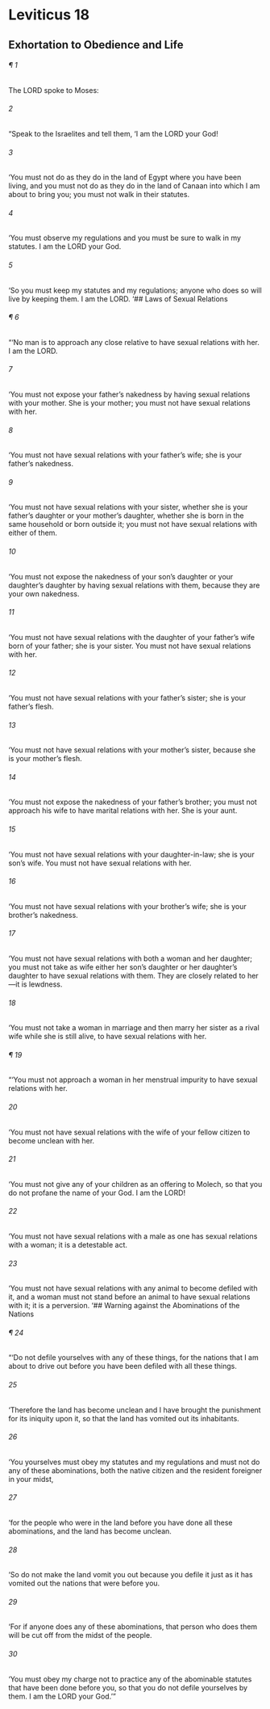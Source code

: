 # Leviticus 18
## Exhortation to Obedience and Life
###### ¶ 1
The LORD spoke to Moses:
###### 2
“Speak to the Israelites and tell them, ‘I am the LORD your God!
###### 3
‘You must not do as they do in the land of Egypt where you have been living, and you must not do as they do in the land of Canaan into which I am about to bring you; you must not walk in their statutes.
###### 4
‘You must observe my regulations and you must be sure to walk in my statutes. I am the LORD your God.
###### 5
‘So you must keep my statutes and my regulations; anyone who does so will live by keeping them. I am the LORD.
‘## Laws of Sexual Relations
###### ¶ 6
“‘No man is to approach any close relative to have sexual relations with her. I am the LORD.
###### 7
‘You must not expose your father’s nakedness by having sexual relations with your mother. She is your mother; you must not have sexual relations with her.
###### 8
‘You must not have sexual relations with your father’s wife; she is your father’s nakedness.
###### 9
‘You must not have sexual relations with your sister, whether she is your father’s daughter or your mother’s daughter, whether she is born in the same household or born outside it; you must not have sexual relations with either of them.
###### 10
‘You must not expose the nakedness of your son’s daughter or your daughter’s daughter by having sexual relations with them, because they are your own nakedness.
###### 11
‘You must not have sexual relations with the daughter of your father’s wife born of your father; she is your sister. You must not have sexual relations with her.
###### 12
‘You must not have sexual relations with your father’s sister; she is your father’s flesh.
###### 13
‘You must not have sexual relations with your mother’s sister, because she is your mother’s flesh.
###### 14
‘You must not expose the nakedness of your father’s brother; you must not approach his wife to have marital relations with her. She is your aunt.
###### 15
‘You must not have sexual relations with your daughter-in-law; she is your son’s wife. You must not have sexual relations with her.
###### 16
‘You must not have sexual relations with your brother’s wife; she is your brother’s nakedness.
###### 17
‘You must not have sexual relations with both a woman and her daughter; you must not take as wife either her son’s daughter or her daughter’s daughter to have sexual relations with them. They are closely related to her—it is lewdness.
###### 18
‘You must not take a woman in marriage and then marry her sister as a rival wife while she is still alive, to have sexual relations with her.
###### ¶ 19
“‘You must not approach a woman in her menstrual impurity to have sexual relations with her.
###### 20
‘You must not have sexual relations with the wife of your fellow citizen to become unclean with her.
###### 21
‘You must not give any of your children as an offering to Molech, so that you do not profane the name of your God. I am the LORD!
###### 22
‘You must not have sexual relations with a male as one has sexual relations with a woman; it is a detestable act.
###### 23
‘You must not have sexual relations with any animal to become defiled with it, and a woman must not stand before an animal to have sexual relations with it; it is a perversion.
‘## Warning against the Abominations of the Nations
###### ¶ 24
“‘Do not defile yourselves with any of these things, for the nations that I am about to drive out before you have been defiled with all these things.
###### 25
‘Therefore the land has become unclean and I have brought the punishment for its iniquity upon it, so that the land has vomited out its inhabitants.
###### 26
‘You yourselves must obey my statutes and my regulations and must not do any of these abominations, both the native citizen and the resident foreigner in your midst,
###### 27
‘for the people who were in the land before you have done all these abominations, and the land has become unclean.
###### 28
‘So do not make the land vomit you out because you defile it just as it has vomited out the nations that were before you.
###### 29
‘For if anyone does any of these abominations, that person who does them will be cut off from the midst of the people.
###### 30
‘You must obey my charge not to practice any of the abominable statutes that have been done before you, so that you do not defile yourselves by them. I am the LORD your God.’”
